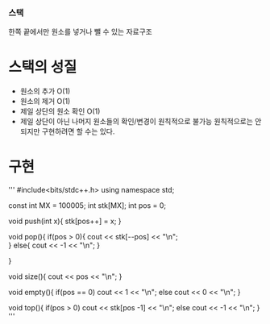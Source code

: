 ### 스택

한쪽 끝에서만 원소를 넣거나 뺄 수 있는 자료구조

# 스택의 성질
- 원소의 추가 O(1)
- 원소의 제거 O(1)
- 제일 상단의 원소 확인 O(1)
- 제일 상단이 아닌 나머지 원소들의 확인/변경이 원칙적으로 불가능
원칙적으로는 안되지만 구현하려면 할 수는 있다.


# 구현

'''
#include<bits/stdc++.h>
using namespace std;

const int MX = 100005;
int stk[MX];
int pos = 0;

void push(int x){
    stk[pos++] = x;
}

void pop(){
    if(pos > 0){
        cout << stk[--pos] << "\n";    
    }
    else{
        cout << -1 << "\n";
    }

}

void size(){
    cout << pos << "\n";
}

void empty(){
    if(pos == 0)
        cout << 1 << "\n";
    else
        cout << 0 << "\n";
}

void top(){
    if(pos > 0)
        cout << stk[pos -1] << "\n";
    else
        cout << -1 << "\n";
}
'''
